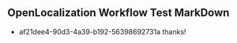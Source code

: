 ## OpenLocalization Workflow Test MarkDown
* af21dee4-90d3-4a39-b192-56398692731a thanks!

<!--HONumber=Jul16_HO4-->


